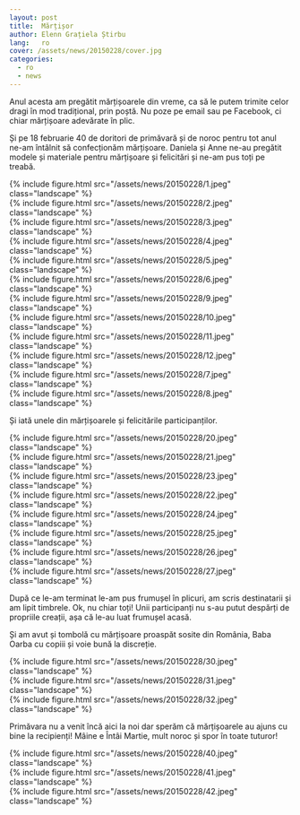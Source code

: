 ```yaml
---
layout: post
title:  Mărțișor
author: Elenn Grațiela Știrbu
lang:   ro
cover: /assets/news/20150228/cover.jpg
categories:
  - ro
  - news
---
```


Anul acesta am pregătit mărțișoarele din vreme, ca să le putem trimite celor dragi în mod tradițional, prin poștă. Nu poze pe email sau pe Facebook, ci chiar mărțișoare adevărate în plic.

Și pe 18 februarie 40 de doritori de primăvară și de noroc pentru tot anul ne-am întâlnit să confecționăm mărțișoare. Daniela și Anne ne-au pregătit modele și materiale pentru mărțișoare și felicitări și ne-am pus toți pe treabă.

<div class="row">
  <div class="col-md-4">
  {% include figure.html src="/assets/news/20150228/1.jpeg" class="landscape" %}
  </div>
  <div class="col-md-4">
    {% include figure.html src="/assets/news/20150228/2.jpeg" class="landscape" %}
  </div>
  <div class="col-md-4">
    {% include figure.html src="/assets/news/20150228/3.jpeg" class="landscape" %}
  </div>
  <div class="col-md-4">
  {% include figure.html src="/assets/news/20150228/4.jpeg" class="landscape" %}
  </div>
  <div class="col-md-4">
    {% include figure.html src="/assets/news/20150228/5.jpeg" class="landscape" %}
  </div>
  <div class="col-md-4">
    {% include figure.html src="/assets/news/20150228/6.jpeg" class="landscape" %}
  </div>
  <div class="col-md-3">
    {% include figure.html src="/assets/news/20150228/9.jpeg" class="landscape" %}
  </div>
  <div class="col-md-3">
  {% include figure.html src="/assets/news/20150228/10.jpeg" class="landscape" %}
  </div>
  <div class="col-md-3">
    {% include figure.html src="/assets/news/20150228/11.jpeg" class="landscape" %}
  </div>
  <div class="col-md-3">
    {% include figure.html src="/assets/news/20150228/12.jpeg" class="landscape" %}
  </div>
  <div class="col-md-2">
  </div>
  <div class="col-md-4">
  {% include figure.html src="/assets/news/20150228/7.jpeg" class="landscape" %}
  </div>
  <div class="col-md-4">
    {% include figure.html src="/assets/news/20150228/8.jpeg" class="landscape" %}
  </div>
</div>

Și iată unele din mărțișoarele și felicitările participanților.

<div class="row">
  <div class="col-md-4">
  {% include figure.html src="/assets/news/20150228/20.jpeg" class="landscape" %}
  </div>
  <div class="col-md-4">
    {% include figure.html src="/assets/news/20150228/21.jpeg" class="landscape" %}
  </div>
  <div class="col-md-4">
  {% include figure.html src="/assets/news/20150228/23.jpeg" class="landscape" %}
  </div>
  <div class="col-md-4">
    {% include figure.html src="/assets/news/20150228/22.jpeg" class="landscape" %}
  </div>
  <div class="col-md-4">
    {% include figure.html src="/assets/news/20150228/24.jpeg" class="landscape" %}
  </div>
  <div class="col-md-4">
    {% include figure.html src="/assets/news/20150228/25.jpeg" class="landscape" %}
  </div>
  <div class="col-md-4">
  {% include figure.html src="/assets/news/20150228/26.jpeg" class="landscape" %}
  </div>
  <div class="col-md-4">
    {% include figure.html src="/assets/news/20150228/27.jpeg" class="landscape" %}
  </div>
  <div class="col-md-4">
  </div>
</div>

După ce le-am terminat le-am pus frumușel în plicuri, am scris destinatarii și am lipit timbrele. Ok, nu chiar toți! Unii participanți nu s-au putut despărți de propriile creații, așa că le-au luat frumușel acasă.

Și am avut și tombolă cu mărțișoare proaspăt sosite din România, Baba Oarba cu copiii și voie bună la discreție. 

<div class="row">
  <div class="col-md-4">
  {% include figure.html src="/assets/news/20150228/30.jpeg" class="landscape" %}
  </div>
  <div class="col-md-4">
    {% include figure.html src="/assets/news/20150228/31.jpeg" class="landscape" %}
  </div>
  <div class="col-md-4">
    {% include figure.html src="/assets/news/20150228/32.jpeg" class="landscape" %}
  </div>
</div>

Primăvara nu a venit încă aici la noi dar sperăm că mărțișoarele au ajuns cu bine la recipienți! Mâine e Întâi Martie, mult noroc și spor în toate tuturor!

<div class="row">
  <div class="col-md-4">
  {% include figure.html src="/assets/news/20150228/40.jpeg" class="landscape" %}
  </div>
  <div class="col-md-4">
    {% include figure.html src="/assets/news/20150228/41.jpeg" class="landscape" %}
  </div>
  <div class="col-md-4">
    {% include figure.html src="/assets/news/20150228/42.jpeg" class="landscape" %}
  </div>
</div>
